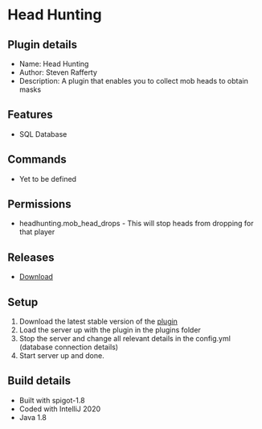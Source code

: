 # Head Hunting

## Plugin details
* Name: Head Hunting
* Author: Steven Rafferty
* Description: A plugin that enables you to collect mob heads to obtain masks

## Features
* SQL Database

## Commands
* Yet to be defined

## Permissions
* headhunting.mob_head_drops - This will stop heads from dropping for that player

## Releases
* [Download](https://github.com/StevenRafferty/HeadHunting/releases)

## Setup
1. Download the latest stable version of the [plugin](https://github.com/StevenRafferty/HeadHunting/releases)
2. Load the server up with the plugin in the plugins folder
3. Stop the server and change all relevant details in the config.yml (database connection details)
4. Start server up and done.

## Build details
* Built with spigot-1.8
* Coded with IntelliJ 2020
* Java 1.8